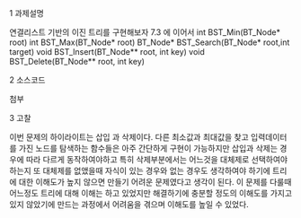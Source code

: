 
1 과제설명

연결리스트 기반의 이진 트리를 구현해보자
7.3 에 이어서
int BST_Min(BT_Node* root)
int BST_Max(BT_Node* root)
BT_Node* BST_Search(BT_Node* root,int target)
void BST_Insert(BT_Node** root, int key)
void BST_Delete(BT_Node** root, int key)



2 소스코드

첨부

3 고찰

이번 문제의 하이라이트는 삽입 과 삭제이다. 다른 최소값과 최대값을 찾고 입력데이터를 가진 노드를 탐색하는 함수들은 아주 간단하게 구현이 가능하지만 삽입과 삭제는 경우에 따라 다르게 동작하여야하고 특히 삭제부분에서는 어느것을 대체제로 선택하여야하는지 또 대체제를 없앴을때 자식이 있는 경우와 없는 경우도 생각하여야 하기에 트리에 대한 이해도가 높지 않으면 만들기 어려운 문제였다고 생각이 된다. 이 문제를 다룰때 어느정도 트리에 대해 이해는 하고 있었지만 해결하기에 충분할 정도의 이해도를 가지고 있지 않았기에 만드는 과정에서 어려움을 겪으며 이해도를 높일 수 있었다.

